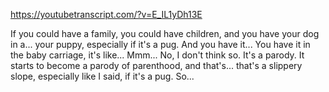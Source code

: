 https://youtubetranscript.com/?v=E_IL1yDh13E

 If you could have a family, you could have children, and you have your dog in a... your puppy, especially if it's a pug. And you have it... You have it in the baby carriage, it's like... Mmm... No, I don't think so. It's a parody. It starts to become a parody of parenthood, and that's... that's a slippery slope, especially like I said, if it's a pug. So...